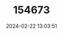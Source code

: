 ---
title: "154673"
category: "Bathyuroconger vicinus"
draft: false
date: 2024-02-22 13:03:51
languages:
  English: ["Eel", "Large-toothed Conger"]
  French: ["Conger Dente"]
  Spanish; Castilian: ["Congrio Dentudo"]
  Afrikaans: ["PALING"]
  Japanese: ["SOKO-AI-ANAGO"]
  Czech: ["ÚHOROVEC NESTÁLÝ"]
---